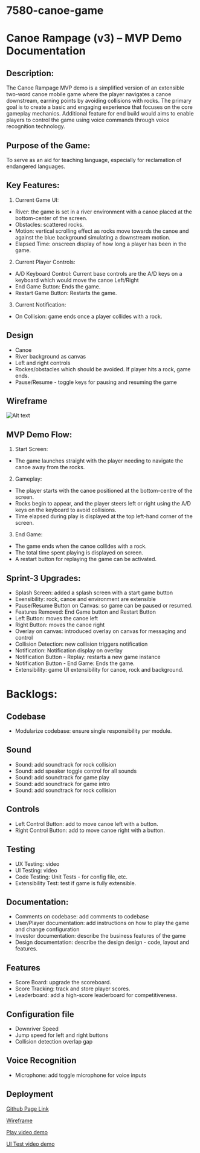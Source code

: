 # 7580-canoe-game

# Canoe Rampage (v3) – MVP Demo Documentation

## Description:

The Canoe Rampage MVP demo is a simplified version of an extensible two-word canoe mobile game where the player navigates a canoe downstream, earning points by avoiding collisions with rocks. The primary goal is to create a basic and engaging experience that focuses on the core gameplay mechanics. Additional feature for end build would aims to enable players to control the game using voice commands through voice recognition technology.

## Purpose of the Game:

To serve as an aid for teaching language, especially for reclamation of endangered languages.

## Key Features:

1. Current Game UI:

- River: the game is set in a river environment with a canoe placed at the bottom-center of the screen.
- Obstacles: scattered rocks.
- Motion: vertical scrolling effect as rocks move towards the canoe and against the blue background simulating a downstream motion.
- Elapsed Time: onscreen display of how long a player has been in the game.

2. Current Player Controls:

- A/D Keyboard Control: Current base controls are the A/D keys on a keyboard which would move the canoe Left/Right
- End Game Button: Ends the game.
- Restart Game Button: Restarts the game.

3. Current Notification:

- On Collision: game ends once a player collides with a rock.

## Design

- Canoe
- River background as canvas
- Left and right controls
- Rockes/obstacles which should be avoided. If player hits a rock, game ends.
- Pause/Resume - toggle keys for pausing and resuming the game

## Wireframe

![Alt text](image.png)

## MVP Demo Flow:

1. Start Screen:

- The game launches straight with the player needing to navigate the canoe away from the rocks.

2. Gameplay:

- The player starts with the canoe positioned at the bottom-centre of the screen.
- Rocks begin to appear, and the player steers left or right using the A/D keys on the keyboard to avoid collisions.
- Time elapsed during play is displayed at the top left-hand corner of the screen.

3. End Game:

- The game ends when the canoe collides with a rock.
- The total time spent playing is displayed on screen.
- A restart button for replaying the game can be activated.

## Sprint-3 Upgrades:

- Splash Screen: added a splash screen with a start game button
- Exensibility: rock, canoe and environment are extensible
- Pause/Resume Button on Canvas: so game can be paused or resumed.
- Features Removed: End Game button and Restart Button
- Left Button: moves the canoe left
- Right Button: moves the canoe right
- Overlay on canvas: introduced overlay on canvas for messaging and control
- Collision Detection: new collision triggers notification
- Notification: Notification display on overlay
- Notification Button - Replay: restarts a new game instance
- Notification Button - End Game: Ends the game.
- Extensibility: game UI extensibility for canoe, rock and background.

# Backlogs:

## Codebase

- Modularize codebase: ensure single responsibility per module.

## Sound

- Sound: add soundtrack for rock collision
- Sound: add speaker toggle control for all sounds
- Sound: add soundtrack for game play
- Sound: add soundtrack for game intro
- Sound: add soundtrack for rock collision

## Controls

- Left Control Button: add to move canoe left with a button.
- Right Control Button: add to move canoe right with a button.

## Testing

- UX Testing: video
- UI Testing: video
- Code Testing: Unit Tests - for config file, etc.
- Extensibility Test: test if game is fully extensible.

## Documentation:

- Comments on codebase: add comments to codebase
- User/Player documentation: add instructions on how to play the game and change configuration
- Investor documentation: describe the business features of the game
- Design documentation: describe the design design - code, layout and features.

## Features

- Score Board: upgrade the scoreboard.
- Score Tracking: track and store player scores.
- Leaderboard: add a high-score leaderboard for competitiveness.

## Configuration file

- Downriver Speed
- Jump speed for left and right buttons
- Collision detection overlap gap

## Voice Recognition

- Microphone: add toggle microphone for voice inputs

## Deployment

[Github Page Link](https://github.com/NEUVancouverCS7580/sprint-3)

[Wireframe](https://drive.google.com/file/d/1Nzswc2aT1KRZgVgZ5TesrwcTiMKDVJk-/view?usp=drive_link)

[Play video demo](https://drive.google.com/file/d/1T8bndG2ym6VpvjMHl4QVfiJkqg4b37J0/view?usp=drive_link)

[UI Test video demo](https://drive.google.com/file/d/1FLYzkKxQoFuQiIgVyFncV92GAFRuf1Q7/view?usp=drive_link)
